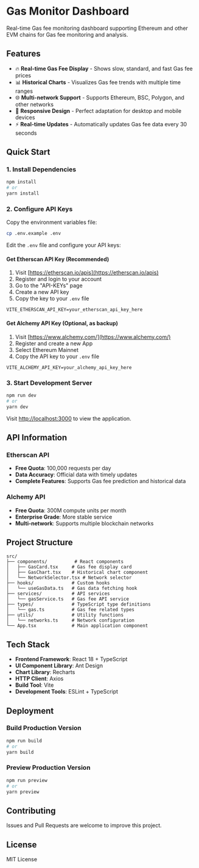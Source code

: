 # Gas Monitor Dashboard

Real-time Gas fee monitoring dashboard supporting Ethereum and other EVM chains for Gas fee monitoring and analysis.

## Features

- 🔥 **Real-time Gas Fee Display** - Shows slow, standard, and fast Gas fee prices
- 📊 **Historical Charts** - Visualizes Gas fee trends with multiple time ranges
- 🌐 **Multi-network Support** - Supports Ethereum, BSC, Polygon, and other networks
- 📱 **Responsive Design** - Perfect adaptation for desktop and mobile devices
- ⚡ **Real-time Updates** - Automatically updates Gas fee data every 30 seconds

## Quick Start

### 1. Install Dependencies

```bash
npm install
# or
yarn install
```

### 2. Configure API Keys

Copy the environment variables file:
```bash
cp .env.example .env
```

Edit the `.env` file and configure your API keys:

#### Get Etherscan API Key (Recommended)

1. Visit [https://etherscan.io/apis](https://etherscan.io/apis)
2. Register and login to your account
3. Go to the "API-KEYs" page
4. Create a new API key
5. Copy the key to your `.env` file

```env
VITE_ETHERSCAN_API_KEY=your_etherscan_api_key_here
```

#### Get Alchemy API Key (Optional, as backup)

1. Visit [https://www.alchemy.com/](https://www.alchemy.com/)
2. Register and create a new App
3. Select Ethereum Mainnet
4. Copy the API key to your `.env` file

```env
VITE_ALCHEMY_API_KEY=your_alchemy_api_key_here
```

### 3. Start Development Server

```bash
npm run dev
# or
yarn dev
```

Visit [http://localhost:3000](http://localhost:3000) to view the application.

## API Information

### Etherscan API
- **Free Quota**: 100,000 requests per day
- **Data Accuracy**: Official data with timely updates
- **Complete Features**: Supports Gas fee prediction and historical data

### Alchemy API
- **Free Quota**: 300M compute units per month
- **Enterprise Grade**: More stable service
- **Multi-network**: Supports multiple blockchain networks

## Project Structure

```
src/
├── components/          # React components
│   ├── GasCard.tsx     # Gas fee display card
│   ├── GasChart.tsx    # Historical chart component
│   └── NetworkSelector.tsx # Network selector
├── hooks/              # Custom hooks
│   └── useGasData.ts   # Gas data fetching hook
├── services/           # API services
│   └── gasService.ts   # Gas fee API service
├── types/              # TypeScript type definitions
│   └── gas.ts          # Gas fee related types
├── utils/              # Utility functions
│   └── networks.ts     # Network configuration
└── App.tsx             # Main application component
```

## Tech Stack

- **Frontend Framework**: React 18 + TypeScript
- **UI Component Library**: Ant Design
- **Chart Library**: Recharts
- **HTTP Client**: Axios
- **Build Tool**: Vite
- **Development Tools**: ESLint + TypeScript

## Deployment

### Build Production Version

```bash
npm run build
# or
yarn build
```

### Preview Production Version

```bash
npm run preview
# or
yarn preview
```

## Contributing

Issues and Pull Requests are welcome to improve this project.

## License

MIT License